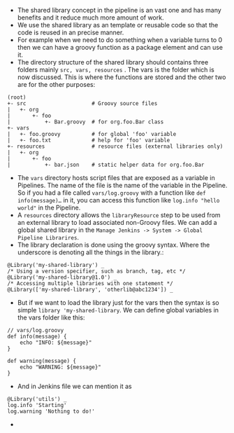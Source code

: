 - The shared library concept in the pipeline is an vast one and has many benefits and it reduce much more amount of work.
- We use the shared library as an template or reusable code so that the code is reused in an precise manner.
- For example when we need to do something when a variable turns to 0 then we can have a groovy function as a package element and can use it.
- The directory structure of the shared library should contains three folders mainly `src, vars, resources` . The vars is the folder which is now discussed. This is where the functions are stored and the other two are for the other purposes:
```
(root)
+- src                     # Groovy source files
|   +- org
|       +- foo
|           +- Bar.groovy  # for org.foo.Bar class
+- vars
|   +- foo.groovy          # for global 'foo' variable
|   +- foo.txt             # help for 'foo' variable
+- resources               # resource files (external libraries only)
|   +- org
|       +- foo
|           +- bar.json    # static helper data for org.foo.Bar
```
- The `vars` directory hosts script files that are exposed as a variable in Pipelines. The name of the file is the name of the variable in the Pipeline. So if you had a file called `vars/log.groovy` with a function like `def info(message)…​` in it, you can access this function like `log.info "hello world"` in the Pipeline.
- A `resources` directory allows the `libraryResource` step to be used from an external library to load associated non-Groovy files. We can add a global shared library in the `Manage Jenkins -> System -> Global Pipeline Librarires`.
- The library declaration is done using the groovy syntax. Where the underscore is denoting all the things in the library.:
```
@Library('my-shared-library') _
/* Using a version specifier, such as branch, tag, etc */
@Library('my-shared-library@1.0') _
/* Accessing multiple libraries with one statement */
@Library(['my-shared-library', 'otherlib@abc1234']) _
```
- But if we want to load the library just for the vars then the syntax is so simple `library 'my-shared-library`. We can define global variables in the vars folder like this:
```
// vars/log.groovy
def info(message) {
    echo "INFO: ${message}"
}

def warning(message) {
    echo "WARNING: ${message}"
}
```
- And in Jenkins file we can mention it as 
```
@Library('utils') _
log.info 'Starting'
log.warning 'Nothing to do!'
```
- 